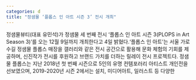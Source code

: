 ```yaml
---
categories: d
title: "정샘물 ‘플롭스 인 아트 시즌 3’ 전시 개최"
---
```

정샘물뷰티(대표 유민석)가 정샘물 세 번째 전시 ‘플롭스 인 아트 시즌 3(PLOPS in Art Season 3)’를 오는 12월 9일까지 개최한다고 4일 밝혔다.‘플롭스 인 아트’는 서울 가로수길 정샘물 플롭스 매장을 갤러리와 같은 전시 공간으로 활용해 문화 체험의 기회를 제공하며, 신진작가 전시를 후원하고 브랜드 가치를 더하는 릴레이 전시 프로젝트다. 정샘물 플롭스는 지난 2018년 첫 번째 시즌으로 5인의 유명 컨템포러리 아티스트 개인전을 선보였으며, 2019-2020년 시즌 2에서는 설치, 미디어아트, 일러스트 등 다양한